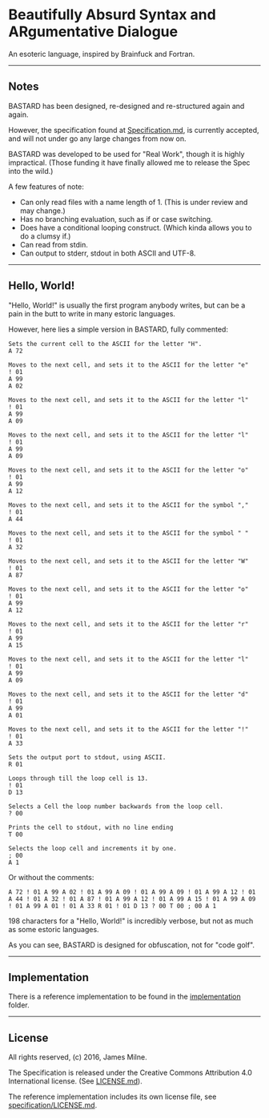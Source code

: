 # Beautifully Absurd Syntax and ARgumentative Dialogue

An esoteric language, inspired by Brainfuck and Fortran.

---

## Notes

BASTARD has been designed, re-designed and re-structured again and again.

However, the specification found at [Specification.md](Specification.md), is currently accepted, and will not under go any large changes from now on.

BASTARD was developed to be used for "Real Work", though it is highly impractical. (Those funding it have finally allowed me to release the Spec into the wild.)

A few features of note:

* Can only read files with a name length of 1. (This is under review and may change.)
* Has no branching evaluation, such as if or case switching.
* Does have a conditional looping construct. (Which kinda allows you to do a clumsy if.)
* Can read from stdin.
* Can output to stderr, stdout in both ASCII and UTF-8.

---

## Hello, World!

"Hello, World!" is usually the first program anybody writes, but can be a pain in the butt to write in many estoric languages.

However, here lies a simple version in BASTARD, fully commented:

```
Sets the current cell to the ASCII for the letter "H".
A 72

Moves to the next cell, and sets it to the ASCII for the letter "e"
! 01
A 99
A 02

Moves to the next cell, and sets it to the ASCII for the letter "l"
! 01
A 99
A 09

Moves to the next cell, and sets it to the ASCII for the letter "l"
! 01
A 99
A 09

Moves to the next cell, and sets it to the ASCII for the letter "o"
! 01
A 99
A 12

Moves to the next cell, and sets it to the ASCII for the symbol ","
! 01
A 44

Moves to the next cell, and sets it to the ASCII for the symbol " "
! 01
A 32

Moves to the next cell, and sets it to the ASCII for the letter "W"
! 01
A 87

Moves to the next cell, and sets it to the ASCII for the letter "o"
! 01
A 99
A 12

Moves to the next cell, and sets it to the ASCII for the letter "r"
! 01
A 99
A 15

Moves to the next cell, and sets it to the ASCII for the letter "l"
! 01
A 99
A 09

Moves to the next cell, and sets it to the ASCII for the letter "d"
! 01
A 99
A 01

Moves to the next cell, and sets it to the ASCII for the letter "!"
! 01
A 33

Sets the output port to stdout, using ASCII.
R 01

Loops through till the loop cell is 13.
! 01
D 13

Selects a Cell the loop number backwards from the loop cell.
? 00

Prints the cell to stdout, with no line ending
T 00

Selects the loop cell and increments it by one.
; 00
A 1
```

Or without the comments:

```
A 72 ! 01 A 99 A 02 ! 01 A 99 A 09 ! 01 A 99 A 09 ! 01 A 99 A 12 ! 01 A 44 ! 01 A 32 ! 01 A 87 ! 01 A 99 A 12 ! 01 A 99 A 15 ! 01 A 99 A 09 ! 01 A 99 A 01 ! 01 A 33 R 01 ! 01 D 13 ? 00 T 00 ; 00 A 1
```

198 characters for a "Hello, World!" is incredibly verbose, but not as much as some estoric languages.

As you can see, BASTARD is designed for obfuscation, not for "code golf".

---

## Implementation

There is a reference implementation to be found in the [implementation](implementation) folder.

---

## License

All rights reserved, (c) 2016, James Milne.

The Specification is released under the Creative Commons Attribution 4.0 International license. (See [LICENSE.md](LICENSE.md)).

The reference implementation includes its own license file, see [specification/LICENSE.md](specification/LICENSE.md).
